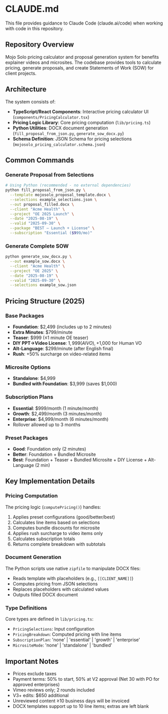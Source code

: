 # CLAUDE.md

This file provides guidance to Claude Code (claude.ai/code) when working with code in this repository.

## Repository Overview

Mojo Solo pricing calculator and proposal generation system for benefits explainer videos and microsites. The codebase provides tools to calculate pricing, generate proposals, and create Statements of Work (SOW) for client projects.

## Architecture

The system consists of:
- **TypeScript/React Components**: Interactive pricing calculator UI (`components/PricingCalculator.tsx`)
- **Pricing Logic Library**: Core pricing computation (`lib/pricing.ts`) 
- **Python Utilities**: DOCX document generation (`fill_proposal_from_json.py`, `generate_sow_docx.py`)
- **Schema Definition**: JSON Schema for pricing selections (`mojosolo_pricing_calculator.schema.json`)

## Common Commands

### Generate Proposal from Selections
```bash
# Using Python (recommended - no external dependencies)
python fill_proposal_from_json.py \
  --template mojosolo_proposal_template.docx \
  --selections example_selections.json \
  --out proposal_filled.docx \
  --client "Acme Health" \
  --project "OE 2025 Launch" \
  --date "2025-08-19" \
  --valid "2025-09-30" \
  --package "BEST — Launch + License" \
  --subscription "Essential ($999/mo)"
```

### Generate Complete SOW
```bash
python generate_sow_docx.py \
  --out example_sow.docx \
  --client "Acme Health" \
  --project "OE 2025" \
  --date "2025-08-19" \
  --valid "2025-09-30" \
  --selections example_sow.json
```

## Pricing Structure (2025)

### Base Packages
- **Foundation**: $2,499 (includes up to 2 minutes)
- **Extra Minutes**: $799/minute
- **Teaser**: $999 (≤1 minute OE teaser)
- **DIY PPT→Video License**: $1,999 (AI VO), +$1,000 for Human VO
- **Alt-Language**: $299/minute (after English final)
- **Rush**: +50% surcharge on video-related items

### Microsite Options
- **Standalone**: $4,999
- **Bundled with Foundation**: $3,999 (saves $1,000)

### Subscription Plans
- **Essential**: $999/month (1 minute/month)
- **Growth**: $2,499/month (3 minutes/month)
- **Enterprise**: $4,999/month (6 minutes/month)
- Rollover allowed up to 3 months

### Preset Packages
- **Good**: Foundation only (2 minutes)
- **Better**: Foundation + Bundled Microsite
- **Best**: Foundation + Teaser + Bundled Microsite + DIY License + Alt-Language (2 min)

## Key Implementation Details

### Pricing Computation
The pricing logic (`computePricing()`) handles:
1. Applies preset configurations (good/better/best)
2. Calculates line items based on selections
3. Computes bundle discounts for microsite
4. Applies rush surcharge to video items only
5. Calculates subscription totals
6. Returns complete breakdown with subtotals

### Document Generation
The Python scripts use native `zipfile` to manipulate DOCX files:
- Reads template with placeholders (e.g., `[[CLIENT_NAME]]`)
- Computes pricing from JSON selections
- Replaces placeholders with calculated values
- Outputs filled DOCX document

### Type Definitions
Core types are defined in `lib/pricing.ts`:
- `PricingSelections`: Input configuration
- `PricingBreakdown`: Computed pricing with line items
- `SubscriptionPlan`: 'none' | 'essential' | 'growth' | 'enterprise'
- `MicrositeMode`: 'none' | 'standalone' | 'bundled'

## Important Notes

- Prices exclude taxes
- Payment terms: 50% to start, 50% at V2 approval (Net 30 with PO for approved enterprises)
- Vimeo reviews only; 2 rounds included
- V3+ edits: $650 additional
- Unreviewed content ≥10 business days will be invoiced
- DOCX templates support up to 10 line items; extras are left blank